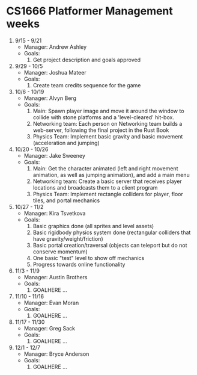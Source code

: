 # CS1666 Platformer Management weeks

1. 9/15 - 9/21
	* Manager: Andrew Ashley
	* Goals:
		1. Get project description and goals approved
1. 9/29 - 10/5
	* Manager: Joshua Mateer
	* Goals:
		1. Create team credits sequence for the game
1. 10/6 - 10/19
	* Manager: Alvyn Berg
	* Goals:
		1. Main: Spawn player image and move it around 
                        the window to collide with stone platforms 
                        and a 'level-cleared' hit-box. 
		1. Networking team: Each person on Networking team 
			builds a web-server, following the final 
			project in the Rust Book
		1. Physics Team:  Implement basic gravity and basic 
                        movement (acceleration and jumping)
1. 10/20 - 10/26
	* Manager: Jake Sweeney
	* Goals:
		1. Main: Get the character animated (left and right movement animation, 
		         as well as jumping animation), and add a main menu
		3. Networking team: Create a basic server that receives player locations 
		         and broadcasts them to a client program
		5. Physics Team:  Implement rectangle colliders for player, floor tiles, 
		         and portal mechanics
1. 10/27 - 11/2
	* Manager: Kira Tsvetkova
	* Goals:
		1. Basic graphics done (all sprites and level assets)
		2. Basic rigidbody physics system done (rectangular colliders that have gravity/weight/friction)
		3. Basic portal creation/traversal (objects can teleport but do not conserve momentum)
		4. One basic "test" level to show off mechanics
		5. Progress towards online functionality
1. 11/3 - 11/9
	* Manager: Austin Brothers
	* Goals:
		1. GOALHERE
		...
1. 11/10 - 11/16
	* Manager: Evan Moran
	* Goals:
		1. GOALHERE
		...
1. 11/17 - 11/30
	* Manager: Greg Sack
	* Goals:
		1. GOALHERE
		...
1. 12/1 - 12/7
	* Manager: Bryce Anderson
	* Goals:
		1. GOALHERE
		...

